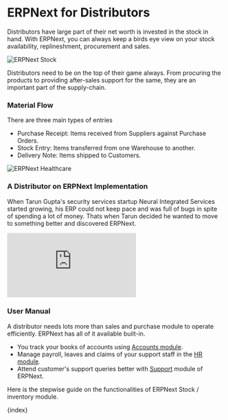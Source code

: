 <!-- add-breadcrumbs -->
# ERPNext for Distributors

Distributors have large part of their net worth is invested in the stock in hand. With ERPNext, you can always keep a birds eye view on your stock availability, replineshment, procurement and sales.

<img class="screenshot" alt="ERPNext Stock" src="{{docs_base_url}}/assets/img/stock/stock-hero.jpg">

Distributors need to be on the top of their game always. From procuring the products to providing after-sales support for the same, they are an important part of the supply-chain.

### Material Flow

There are three main types of entries

  * Purchase Receipt: Items received from Suppliers against Purchase Orders.
  * Stock Entry: Items transferred from one Warehouse to another.
  * Delivery Note: Items shipped to Customers.

<img class="screenshot" alt="ERPNext Healthcare" src="{{docs_base_url}}/assets/img/stock/purchase-order-hero.png">

### A Distributor on ERPNext Implementation

When Tarun Gupta's security services startup Neural Integrated Services started growing, his ERP could not keep pace and was full of bugs in spite of spending a lot of money. Thats when Tarun decided he wanted to move to something better and discovered ERPNext.

<div>
    <div class='embed-container'>
        <iframe src='https://www.youtube.com/embed/7tPifRTfbGo' frameborder='0' allowfullscreen>
        </iframe>
    </div>
</div>

### User Manual

A distributor needs lots more than sales and purchase module to operate efficiently. ERPNext has all of it available built-in.

- You track your books of accounts using [Accounts module](/docs/user/manual/en/accounts.html).
- Manage payroll, leaves and claims of your support staff in the [HR module](/docs/user/manual/en/human-resources.html).
- Attend customer's support queries better with [Support](/docs/user/manual/en/support.html) module of ERPNext.

Here is the stepwise guide on the functionalities of ERPNext Stock / inventory module.

{index}
